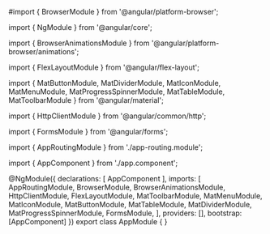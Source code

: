 #import { BrowserModule } from '@angular/platform-browser';

 import { NgModule } from '@angular/core';

 import { BrowserAnimationsModule } from '@angular/platform-browser/animations';

 import { FlexLayoutModule } from '@angular/flex-layout';


 import { MatButtonModule, MatDividerModule, MatIconModule, MatMenuModule, MatProgressSpinnerModule, MatTableModule, MatToolbarModule } from '@angular/material';

 import { HttpClientModule } from '@angular/common/http';



 import { FormsModule } from '@angular/forms';


 import { AppRoutingModule } from './app-routing.module';


 import { AppComponent } from './app.component';

 @NgModule({ declarations: [ AppComponent ], imports: [ AppRoutingModule, BrowserModule, BrowserAnimationsModule, HttpClientModule, FlexLayoutModule, MatToolbarModule, MatMenuModule, MatIconModule, MatButtonModule, MatTableModule, MatDividerModule, MatProgressSpinnerModule, FormsModule, ], providers: [], bootstrap: [AppComponent] }) export class AppModule { }
